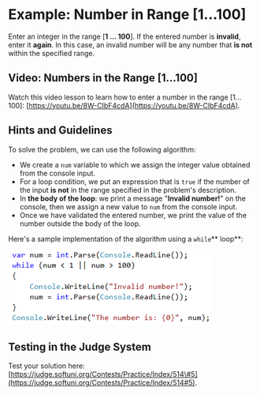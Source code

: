 # Example: Number in Range \[1…100\]

Enter an integer in the range \[**1 … 100**\]. If the entered number is **invalid**, enter it **again**. In this case, an invalid number will be any number that **is not** within the specified range.

## Video: Numbers in the Range \[1…100\]

Watch this video lesson to learn how to enter a number in the range \[1…100\]: [https://youtu.be/8W-CIbF4cdA](https://youtu.be/8W-CIbF4cdA).

## Hints and Guidelines

To solve the problem, we can use the following algorithm:

* We create a `num` variable to which we assign the integer value obtained from the console input.
* For a loop condition, we put an expression that is `true` if the number of the input **is not** in the range specified in the problem's description.
* In **the body of the loop**: we print a message "**Invalid number!**" on the console, then we assign a new value to `num` from the console input.
* Once we have validated the entered number, we print the value of the number outside the body of the loop.

Here's a sample implementation of the algorithm using a `while`** loop**:

![](/assets/chapter-7-images/06.Numbers-in-range-1..100-01.png)

## Testing in the Judge System

Test your solution here: [https://judge.softuni.org/Contests/Practice/Index/514\#5](https://judge.softuni.org/Contests/Practice/Index/514#5).

